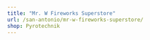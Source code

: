```yaml
---
title: "Mr. W Fireworks Superstore"
url: /san-antonio/mr-w-fireworks-superstore/
shop: Pyrotechnik
---
```

